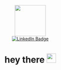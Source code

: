 <div id="header" align="center">
  <img src="https://media.giphy.com/media/DBW3BniaWrFo4/giphy.gif" width="100"/>
</div>

<div id="badges" align = "center">
  <a href="https://www.linkedin.com/in/s-rosales/">
    <img src="https://img.shields.io/badge/LinkedIn-blue?style=for-the-badge&logo=linkedin&logoColor=white" alt="LinkedIn Badge"/>
  </a>
</div>
<div id="badges" align = "center">
  <img src="https://komarev.com/ghpvc/?username=sbsrosales&style=flat-square&color=blue" alt=""/>
  <h1>
  hey there
  <img src="https://media.giphy.com/media/hvRJCLFzcasrR4ia7z/giphy.gif" width="30px"/>
</h1>
</div>

